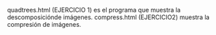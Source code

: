 quadtrees.html (EJERCICIO 1) es el programa que muestra la descomposiciónde imágenes.
compress.html (EJERCICIO2)  muestra la compresión de imágenes. 
